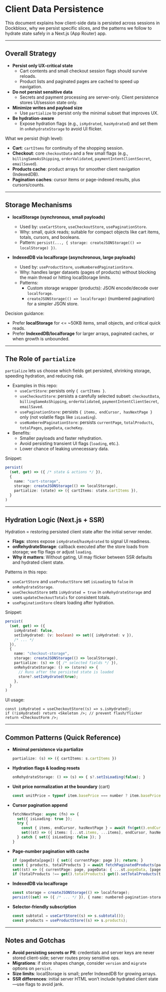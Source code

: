 # Client Data Persistence

This document explains how client-side data is persisted across sessions in Dockbloxx, why we persist specific slices, and the patterns we follow to hydrate state safely in a Next.js (App Router) app.

---

## Overall Strategy

- __Persist only UX-critical state__
  - Cart contents and small checkout session flags should survive reloads.
  - Product lists and paginated pages are cached to speed up navigation.
- __Do not persist sensitive data__
  - Secrets and payment processing are server-only. Client persistence stores UI/session state only.
- __Minimize writes and payload size__
  - Use `partialize` to persist only the minimal subset that improves UX.
- __Be hydration-aware__
  - Expose hydration flags (e.g., `isHydrated`, `hasHydrated`) and set them in `onRehydrateStorage` to avoid UI flicker.

What we persist (high level):
- __Cart__: `cartItems` for continuity of the shopping session.
- __Checkout__: core `checkoutData` and a few small flags (e.g., `billingSameAsShipping`, `orderValidated`, `paymentIntentClientSecret`, `emailSaved`).
- __Products cache__: product arrays for smoother client navigation (IndexedDB).
- __Pagination caches__: cursor items or page-indexed results, plus cursors/counts.

---

## Storage Mechanisms

- __localStorage (synchronous, small payloads)__
  - Used by: `useCartStore`, `useCheckoutStore`, `usePaginationStore`.
  - Why: small, quick reads; suitable for compact objects like cart items, totals, cursors, and booleans.
  - Pattern: `persist(..., { storage: createJSONStorage(() => localStorage) })`.

- __IndexedDB via localforage (asynchronous, large payloads)__
  - Used by: `useProductStore`, `useNumberedPaginationStore`.
  - Why: handles larger datasets (pages of products) without blocking the main thread or hitting localStorage limits.
  - Patterns:
    - Custom storage wrapper (products): JSON encode/decode over `localforage`.
    - `createJSONStorage(() => localforage)` (numbered pagination) for a simpler JSON store.

Decision guidance:
- Prefer __localStorage__ for <= ~50KB items, small objects, and critical quick reads.
- Prefer __IndexedDB/localforage__ for larger arrays, paginated caches, or when growth is unbounded.

---

## The Role of `partialize`

`partialize` lets us choose which fields get persisted, shrinking storage, speeding hydration, and reducing risk.

- Examples in this repo:
  - `useCartStore`: persists only `{ cartItems }`.
  - `useCheckoutStore`: persists a carefully selected subset: `checkoutData`, `billingSameAsShipping`, `orderValidated`, `paymentIntentClientSecret`, `emailSaved`.
  - `usePaginationStore`: persists `{ items, endCursor, hasNextPage }` only (not volatile flags like `isLoading`).
  - `useNumberedPaginationStore`: persists `currentPage`, `totalProducts`, `totalPages`, `pageData`, `cacheKey`.
- Benefits:
  - Smaller payloads and faster rehydration.
  - Avoid persisting transient UI flags (`loading`, etc.).
  - Lower chance of leaking unnecessary data.

Snippet:
```ts
persist(
  (set, get) => ({ /* state & actions */ }),
  {
    name: "cart-storage",
    storage: createJSONStorage(() => localStorage),
    partialize: (state) => ({ cartItems: state.cartItems }),
  }
)
```

---

## Hydration Logic (Next.js + SSR)

Hydration = restoring persisted client state after the initial server render.

- __Flags__: stores expose `isHydrated`/`hasHydrated` to signal UI readiness.
- __onRehydrateStorage__: callback executed after the store loads from storage; we flip flags or adjust `loading`.
- __Why it matters__: Without gating, UI may flicker between SSR defaults and hydrated client state.

Patterns in this repo:
- `useCartStore` and `useProductStore` set `isLoading` to `false` in `onRehydrateStorage`.
- `useCheckoutStore` sets `isHydrated = true` in `onRehydrateStorage` and uses `updateCheckoutTotals` for consistent totals.
- `usePaginationStore` clears loading after hydration.

Snippet:
```ts
persist(
  (set, get) => ({
    isHydrated: false,
    setIsHydrated: (v: boolean) => set({ isHydrated: v }),
    /* ... */
  }),
  {
    name: "checkout-storage",
    storage: createJSONStorage(() => localStorage),
    partialize: (s) => ({ /* selected fields */ }),
    onRehydrateStorage: () => (store) => {
      // Runs after the persisted state is loaded
      store?.setIsHydrated(true);
    },
  }
)
```

UI usage:
```tsx
const isHydrated = useCheckoutStore((s) => s.isHydrated);
if (!isHydrated) return <Skeleton />; // prevent flash/flicker
return <CheckoutForm />;
```

---

## Common Patterns (Quick Reference)

- __Minimal persistence via partialize__
  ```ts
  partialize: (s) => ({ cartItems: s.cartItems })
  ```

- __Hydration flags & loading resets__
  ```ts
  onRehydrateStorage: () => (s) => { s?.setIsLoading(false); }
  ```

- __Unit price normalization at the boundary__ (cart)
  ```ts
  const unitPrice = typeof item.basePrice === number ? item.basePrice : item.price / Math.max(item.quantity || 1, 1);
  ```

- __Cursor pagination append__
  ```ts
  fetchNextPage: async (fn) => {
    set({ isLoading: true });
    try {
      const { items, endCursor, hasNextPage } = await fn(get().endCursor);
      set((st) => ({ items: [...st.items, ...items], endCursor, hasNextPage, isLoading: false }));
    } catch { set({ isLoading: false }); }
  }
  ```

- __Page-number pagination with cache__
  ```ts
  if (pageData[page]) { set({ currentPage: page }); return; }
  const { products, totalProducts } = await fetchPaginatedProducts(page, productsPerPage);
  set((st) => ({ currentPage: page, pageData: { ...st.pageData, [page]: products } }));
  if (totalProducts !== get().totalProducts) get().setTotalProducts(totalProducts);
  ```

- __IndexedDB via localforage__
  ```ts
  const storage = createJSONStorage(() => localforage);
  persist((set) => ({ /* ... */ }), { name: numbered-pagination-storage, storage });
  ```

- __Selector-friendly subscription__
  ```ts
  const subtotal = useCartStore((s) => s.subtotal());
  const products = useProductStore((s) => s.products);
  ```

---

## Notes and Gotchas

- __Avoid persisting secrets or PII__: credentials and server keys are never stored client-side; server routes proxy sensitive ops.
- __Migrations__: if store shapes change, consider `version` and `migrate` options on `persist`.
- __Size limits__: localStorage is small; prefer IndexedDB for growing arrays.
- __SSR differences__: initial server HTML won’t include hydrated client state—use flags to avoid jank.

